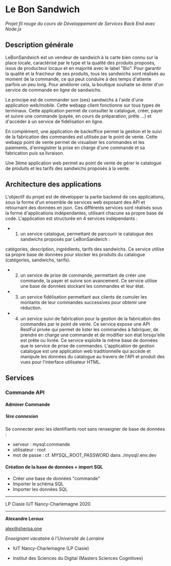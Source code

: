# Le Bon Sandwich

_Projet fil rouge du cours de Développement de Services Back End avec Node.js_

## Description générale

LeBonSandwich est un vendeur de sandwich à la carte bien connu sur la place locale, caractérisé par le type et la qualité des produits proposés, issus de producteur locaux et en majorité avec le label "Bio". Pour garantir la qualité et la fraicheur de ses produits, tous les sandwichs sont réalisés au moment de la commande, ce qui peut conduire à des temps d'attente parfois un peu long. Pour améliorer cela, la boutique souhaite se doter d'un service de commande en ligne de sandwichs.

Le principe est de commander son (ses) sandwichs à l'aide d'une application web/mobile. Cette webapp client fonctionne sur tous types de terminaux. Cette application permet de consulter le catalogue, créer, payer et suivre une commande (payée, en cours de préparation, prête ...) et d'accéder à un service de fidélisation en ligne.

En complément, une application de backoffice permet la gestion et le suivi de la fabrication des commandes est utilisée par le point de vente. Cette webapp point de vente permet de visualiser les commandes et les paiements, d'enregistrer la prise en charge d'une commande et sa fabrication puis sa livraison.

Une 3ème application web permet au point de vente de gérer le catalogue de produits et les tarifs des sandwichs
proposés à la vente.

## Architecture des applications

L'objectif du projet est de développer la partie backend de ces applications, sous la forme d'un ensemble de services web exposant des API et retournant des données en json. Ces différents services sont réalisés sous la forme d'applications indépendantes, utilisant chacune sa propre base de code. L'application est structurée en 4 services indépendants :

- 1. un service catalogue, permettant de parcourir le catalogue des sandwichs proposés par LeBonSandwich :

catégories, description, ingrédients, tarifs des sandwichs. Ce service utilise sa propre base de données pour stocker les produits du catalogue (catégories, sandwichs, tarifs).

- 2. un service de prise de commande, permettant de créer une commande, la payer et suivre son avancement. Ce service utilise une base de données stockant les commandes et leur état.

- 3. un service fidélisation permettant aux clients de cumuler les montants de leur commandes successives pour obtenir une réduction.

- 4. un service suivi de fabrication pour la gestion de la fabrication des commandes par le point de vente. Ce service expose une API RestFul privée qui permet de lister les commandes à fabriquer, de prendre en charge une commande et de modifier son état lorsqu'elle est prête ou livrée. Ce service exploite la même base de données que le service de prise de commandes.
L'application de gestion catalogue est une application web traditionnelle qui accède et manipule les données du catalogue au travers de l'API et produit des vues pour l'interface utilisateur HTML.

## Services

### Commande API

#### Adminer Commande

##### 1ère connexion

Se connecter avec les identifiants root sans renseigner de base de données : 
- serveur : mysql.commande
- utilisateur : root
- mot de passe : cf. MYSQL_ROOT_PASSWORD dans ./mysql/.env.dev

#### Création de la base de données + import SQL

- Créer une base de données "commande"
- Importer le schéma SQL
- Importer les données SQL

---

LP Ciasie
IUT Nancy-Charlemagne
2020

---

**Alexandre Leroux**

alex@sherpa.one

_Enseignant vacataire à l'Université de Lorraine_

- IUT Nancy-Charlemagne (LP Ciasie)

- Institut des Sciences du Digital (Masters Sciences Cognitives)